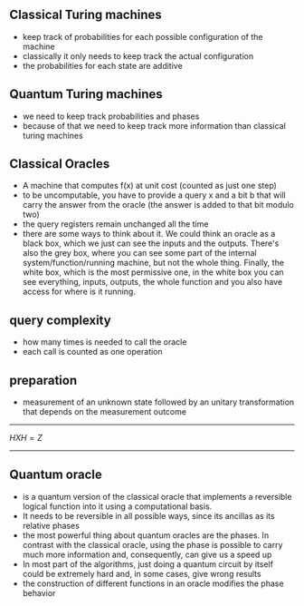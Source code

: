 ## Classical Turing machines
* keep track of probabilities for each possible configuration of the machine
* classically it only needs to keep track the actual configuration
* the probabilities for each state are additive

## Quantum Turing machines
* we need to keep track probabilities and phases
* because of that we need to keep track more information than classical turing machines


## Classical Oracles
* A machine that computes f(x) at unit cost (counted as just one step)
* to be uncomputable, you have to provide a query x and a bit b that will carry the answer from the oracle (the answer is added to that bit modulo two)
* the query registers remain unchanged all the time
* there are some ways to think about it. We could think an oracle as a black box, which we just can see the inputs and the outputs. There's also the grey box, where you can see some part of the internal system/function/running machine, but not the whole thing. Finally, the white box, which is the most permissive one, in the white box you can see everything, inputs, outputs, the whole function and you also have access for where is it running.

## query complexity
* how many times is needed to call the oracle
* each call is counted as one operation

## preparation 
* measurement of an unknown state followed by an unitary transformation that depends on the measurement outcome

---

$HXH = Z$ 

---

## Quantum oracle
* is a quantum version of the classical oracle that implements a reversible logical function into it using a computational basis.
* It needs to be reversible in all possible ways, since its ancillas as its relative phases
* the most powerful thing about quantum oracles are the phases. In contrast with the classical oracle, using the phase is possible to carry much more information and, consequently, can give us a speed up
* In most part of the algorithms, just doing a quantum circuit by itself could be extremely hard and, in some cases, give wrong results
* the construction of different functions in an oracle modifies the phase behavior

